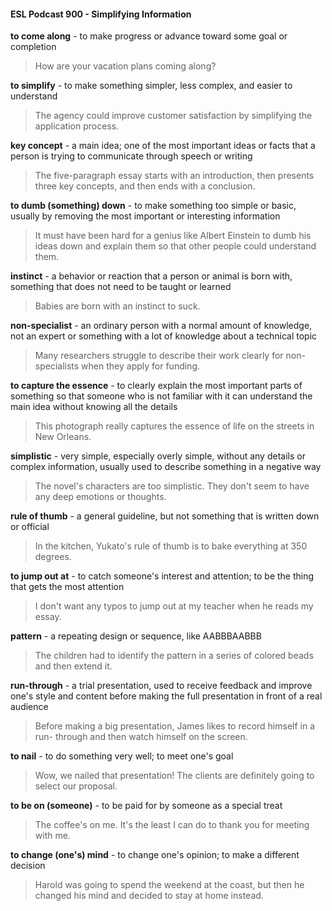 #### ESL Podcast 900 - Simplifying Information

**to come along** - to make progress or advance toward some goal or completion

> How are your vacation plans coming along?

**to simplify** - to make something simpler, less complex, and easier to
understand

> The agency could improve customer satisfaction by simplifying the application
process.

**key concept** - a main idea; one of the most important ideas or facts that a
person is trying to communicate through speech or writing

> The five-paragraph essay starts with an introduction, then presents three key
concepts, and then ends with a conclusion.

**to dumb (something) down** - to make something too simple or basic, usually
by removing the most important or interesting information

> It must have been hard for a genius like Albert Einstein to dumb his ideas down
and explain them so that other people could understand them.

**instinct** - a behavior or reaction that a person or animal is born with, something
that does not need to be taught or learned

> Babies are born with an instinct to suck.

**non-specialist** - an ordinary person with a normal amount of knowledge, not an
expert or something with a lot of knowledge about a technical topic

> Many researchers struggle to describe their work clearly for non-specialists
when they apply for funding.

**to capture the essence** - to clearly explain the most important parts of
something so that someone who is not familiar with it can understand the main
idea without knowing all the details

> This photograph really captures the essence of life on the streets in New
Orleans.

**simplistic** - very simple, especially overly simple, without any details or complex
information, usually used to describe something in a negative way

> The novel's characters are too simplistic. They don't seem to have any deep
emotions or thoughts.

**rule of thumb** - a general guideline, but not something that is written down or
official

> In the kitchen, Yukato's rule of thumb is to bake everything at 350 degrees.

**to jump out at** - to catch someone's interest and attention; to be the thing that
gets the most attention

> I don't want any typos to jump out at my teacher when he reads my essay.

**pattern** - a repeating design or sequence, like AABBBAABBB

> The children had to identify the pattern in a series of colored beads and then
extend it.

**run-through** - a trial presentation, used to receive feedback and improve one's
style and content before making the full presentation in front of a real audience

> Before making a big presentation, James likes to record himself in a run-
through and then watch himself on the screen.

**to nail** - to do something very well; to meet one's goal

> Wow, we nailed that presentation! The clients are definitely going to select our
proposal.

**to be on (someone)** - to be paid for by someone as a special treat

> The coffee's on me. It's the least I can do to thank you for meeting with me.

**to change (one's) mind** - to change one's opinion; to make a different decision

> Harold was going to spend the weekend at the coast, but then he changed his
mind and decided to stay at home instead.

